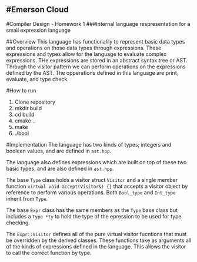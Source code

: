 #Emerson Cloud
--------------
#Compiler Design - Homework 1
###Internal language respresentation for a small expression language 

##Overview
This language has functionalily to represent basic data types and operations on those data
types through expressions. These expressions and types allow for the language to evaluate 
complex expressions. THe expressions are stored in an abstract syntax tree or AST. Through the visitor
pattern we can perform operations on the expressions defined by the AST. The opperations defined in 
this language are print, evaluate, and type check.

#How to run
1. Clone repository
2. mkdir build
3. cd build
4. cmake ..
5. make
6. ./bool

#Implementation
The language has two kinds of types; integers and boolean values, and are defined in `ast.hpp`.

The language also defines expressions which are built on top of these two basic types, and are also 
defined in `ast.hpp`.

The base `Type` class holds a visitor struct `Visitor` and a single member function `virtual
void accept(Visitor&) {}` that accepts a visitor object by reference to perform various operations. 
Both `Bool_type` and `Int_type` inherit from `Type`. 

The base `Expr` class has the same members as the `Type` base class but includes a `Type *ty` to 
hold the type of the epression to be used for type checking.

The `Expr::Visitor` defines all of the pure virtual visitor fucntions that must be overridden by
the derived classes. These functions take as arguments all of the kinds of expressions defined
in the language. This allows the visitor to call the correct function by type.


